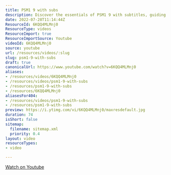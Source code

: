 ```yaml
---
title: PSM1 9 with subs
description: Discover the essentials of PSM1 9 with subtitles, guiding you through key concepts and practical insights for mastering the subject. Perfect for learners!
date: 2022-07-28T11:14:44Z
ResourceId: 6KQQ4MLMnj0
ResourceType: videos
ResourceImport: true
ResourceImportSource: Youtube
videoId: 6KQQ4MLMnj0
source: youtube
url: /resources/videos/:slug
slug: psm1-9-with-subs
draft: true
canonicalUrl: https://www.youtube.com/watch?v=6KQQ4MLMnj0
aliases:
- /resources/videos/6KQQ4MLMnj0
- /resources/videos/psm1-9-with-subs
- /resources/psm1-9-with-subs
- /resources/6KQQ4MLMnj0
aliasesFor404:
- /resources/videos/psm1-9-with-subs
- /resources/psm1-9-with-subs
preview: https://i.ytimg.com/vi/6KQQ4MLMnj0/maxresdefault.jpg
duration: 74
isShort: false
sitemap:
  filename: sitemap.xml
  priority: 0.4
layout: video
resourceTypes:
- video

---
```

 [Watch on Youtube](https://www.youtube.com/watch?v=6KQQ4MLMnj0)
